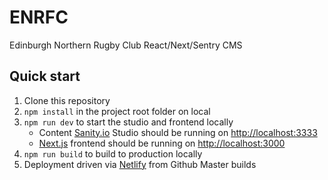# ENRFC

Edinburgh Northern Rugby Club React/Next/Sentry CMS

## Quick start

1. Clone this repository
2. `npm install` in the project root folder on local
3. `npm run dev` to start the studio and frontend locally
   - Content [Sanity.io](https://www.sanity.io) Studio should be running on [http://localhost:3333](http://localhost:3333)
   - [Next.js](https://nextjs.org) frontend should be running on [http://localhost:3000](http://localhost:3000)
4. `npm run build` to build to production locally
5. Deployment driven via [Netlify](https://netlify.com) from Github Master builds
